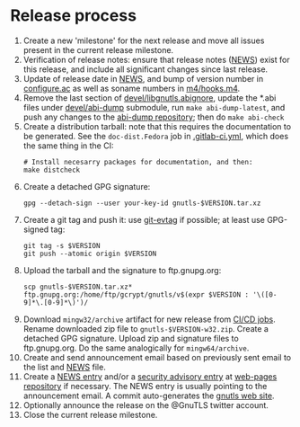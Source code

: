 # Release process

1. Create a new 'milestone' for the next release and move all issues
   present in the current release milestone.
1. Verification of release notes: ensure that release notes
   ([NEWS](NEWS)) exist for this release, and include all significant
   changes since last release.
1. Update of release date in [NEWS](NEWS), and bump of version number
   in [configure.ac](configure.ac) as well as soname numbers in
   [m4/hooks.m4](m4/hooks.m4).
1. Remove the last section of
   [devel/libgnutls.abignore](devel/libgnutls.abignore), update the
   *.abi files under [devel/abi-dump](devel/abi-dump) submodule, run
   `make abi-dump-latest`, and push any changes to the [abi-dump
   repository]; then do `make abi-check`
1. Create a distribution tarball: note that this requires
   the documentation to be generated. See the `doc-dist.Fedora` job in
   [.gitlab-ci.yml](.gitlab-ci.yml), which does the same thing in the CI:
   ```console
   # Install necesarry packages for documentation, and then:
   make distcheck
   ```
1. Create a detached GPG signature:
   ```console
   gpg --detach-sign --user your-key-id gnutls-$VERSION.tar.xz
   ```
1. Create a git tag and push it: use [git-evtag] if possible; at least use
   GPG-signed tag:
   ```console
   git tag -s $VERSION
   git push --atomic origin $VERSION
   ```
1. Upload the tarball and the signature to ftp.gnupg.org:
   ```console
   scp gnutls-$VERSION.tar.xz* ftp.gnupg.org:/home/ftp/gcrypt/gnutls/v$(expr $VERSION : '\([0-9]*\.[0-9]*\)')/
   ```
1. Download `mingw32/archive` artifact for new release from [CI/CD jobs].
   Rename downloaded zip file to `gnutls-$VERSION-w32.zip`.
   Create a detached GPG signature.
   Upload zip and signature files to ftp.gnupg.org.
   Do the same analogically for `mingw64/archive`.
1. Create and send announcement email based on previously sent email
   to the list and [NEWS](NEWS) file.
1. Create a [NEWS entry] and/or a [security advisory entry] at
   [web-pages repository] if necessary. The NEWS entry is usually
   pointing to the announcement email. A commit auto-generates the
   [gnutls web site].
1. Optionally announce the release on the @GnuTLS twitter account.
1. Close the current release milestone.

[abi-dump repository]: https://gitlab.com/gnutls/abi-dump
[NEWS entry]: https://gitlab.com/gnutls/web-pages/-/tree/master/news-entries
[security advisory entry]: https://gitlab.com/gnutls/web-pages/-/tree/master/security-entries
[web-pages repository]: https://gitlab.com/gnutls/web-pages/
[gnutls web site]: https://gnutls.gitlab.io/web-pages/
[git-evtag]: https://github.com/cgwalters/git-evtag
[CI/CD jobs]: https://gitlab.com/gnutls/gnutls/-/jobs
